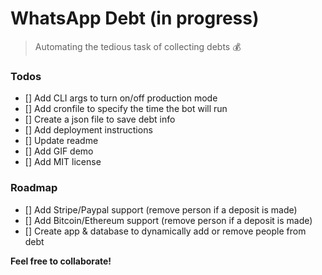 # WhatsApp Debt (in progress)

> Automating the tedious task of collecting debts 💰

### Todos

- [] Add CLI args to turn on/off production mode
- [] Add cronfile to specify the time the bot will run
- [] Create a json file to save debt info
- [] Add deployment instructions
- [] Update readme
- [] Add GIF demo
- [] Add MIT license

### Roadmap

- [] Add Stripe/Paypal support (remove person if a deposit is made)
- [] Add Bitcoin/Ethereum support (remove person if a deposit is made)
- [] Create app & database to dynamically add or remove people from debt

**Feel free to collaborate!**
